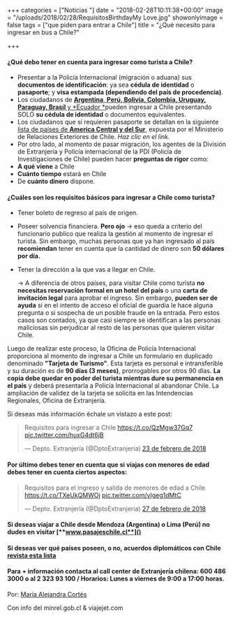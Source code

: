 +++
categories = ["Noticias "]
date = "2018-02-28T10:11:38+00:00"
image = "/uploads/2018/02/28/RequisitosBirthdayMy Love.jpg"
showonlyimage = false
tags = ["que piden para entrar a Chile"]
title = "¿Qué necesito para ingresar en bus a Chile?"

+++
#### **¿Qué debo tener en cuenta para ingresar como turista a Chile?**

* Presentar a la Policía Internacional (migración o aduana) sus **documentos de identificación**: ya sea **cédula de identidad** o **pasaporte**; y **visa estampada (dependiendo del país de procedencia)**.
* Los ciudadanos de [**Argentina**, **Perú, Bolivia, Colombia, Uruguay, Paraguay, Brasil** y \*Ecuador \*](https://minrel.gob.cl/las-americas/minrel/2010-06-15/100334.html)pueden ingresar a Chile presentando SOLO **su cédula de identidad** o documentos equivalentes.
* Los ciudadanos que sí requieren pasaporte se detallan en la siguiente [lista de países de **America Central y del Sur**](https://minrel.gob.cl/las-americas/minrel/2010-06-15/100334.html), expuesta por el Ministerio de Relaciones Exteriores de Chile. _Haz clic en el link._
* Por otro lado, al momento de pasar migración, los agentes de la División de Extranjería y Policía internacional de la PDI (Policía de Investigaciones de Chile) pueden hacer **preguntas de rigor** como:
* **A qué viene** a Chile
* **Cuánto tiempo** estará en Chile
* De **cuánto dinero** dispone.

#### **¿Cuáles son los requisitos básicos para ingresar a Chile como turista?**

* Tener boleto de regreso al país de origen.
* Poseer solvencia financiera. **Pero ojo** → eso queda a criterio del funcionario publico que realiza la gestión al momento de ingresar el turista. Sin embargo, muchas personas que ya han ingresado al país **recomiendan** tener en cuenta que la cantidad de dinero son **50 dólares por día.**
* Tener la dirección a la que vas a llegar en Chile.

  → A diferencia de otros países, para visitar Chile como turista **no necesitas reservación formal en un hotel del país** o una **carta de invitación legal** para aprobar el ingreso. Sin embargo, **pueden ser de ayuda** si en el intento de acceso el oficial de guardia le hace alguna pregunta o si sospecha de un posible fraude en la entrada. Pero estos casos son contados, ya que casi siempre se identifican a las personas maliciosas sin perjudicar al resto de las personas que quieren visitar Chile.

Luego de realizar este proceso, la Oficina de Policía Internacional proporciona al momento de ingresar a Chile un formulario en duplicado denominado **"Tarjeta de Turismo"**. Esta tarjeta es personal e intransferible y su duración es de **90 días (3 meses)**, prorrogables por otros 90 días. **La copia debe quedar en poder del turista mientras dure su permanencia en el país** y deberá presentarla a Policía Internacional al abandonar Chile. La ampliación de validez de la tarjeta se solicita en las Intendencias Regionales, Oficina de Extranjería.

Si deseas más información échale un vistazo a este post:

<blockquote class="twitter-tweet" data-lang="es"><p lang="es" dir="ltr">Requisitos para ingresar a Chile <a href="https://t.co/QzMgw37Gq7">https://t.co/QzMgw37Gq7</a> <a href="https://t.co/huxG4dt6jB">pic.twitter.com/huxG4dt6jB</a></p>— Depto. Extranjería (@DptoExtranjeria) <a href="https://twitter.com/DptoExtranjeria/status/967081626738991104?ref_src=twsrc%5Etfw">23 de febrero de 2018</a></blockquote>
<script async src="https://platform.twitter.com/widgets.js" charset="utf-8"></script>

#### **Por último debes tener en cuenta que si viajas con menores de edad debes tener en cuenta ciertos aspectos:**

<blockquote class="twitter-tweet" data-lang="es"><p lang="es" dir="ltr">Requisitos para el ingreso y salida de menores de edad a Chile <a href="https://t.co/TXeUkQMWOj">https://t.co/TXeUkQMWOj</a> <a href="https://t.co/vIgeg1dMtC">pic.twitter.com/vIgeg1dMtC</a></p>— Depto. Extranjería (@DptoExtranjeria) <a href="https://twitter.com/DptoExtranjeria/status/968576471810879488?ref_src=twsrc%5Etfw">27 de febrero de 2018</a></blockquote>
<script async src="https://platform.twitter.com/widgets.js" charset="utf-8"></script>

#### Si deseas viajar a Chile desde **Mendoza (Argentina) o Lima (Perú)** no dudes en visitar [**www.pasajeschile.cl**]()

#### Si deseas ver qué países poseen, o no, acuerdos diplomáticos con Chile [revista esta lista](https://www.viajejet.com/consejos-documentacion-y-requisitos-para-viajar-a-chile/)

#### **Para + información** contacta al call center de Extranjería chilena: 600 486 3000 o al 2 323 93 100 / Horarios: Lunes a viernes de 9:00 a 17:00 horas.

Por: [María Alejandra Cortés ](http://bit.ly/2BUbMGO)

Con info del minrel.gob.cl & viajejet.com